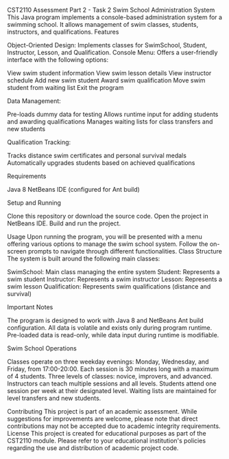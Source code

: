 CST2110 Assessment Part 2 - Task 2
Swim School Administration System
This Java program implements a console-based administration system for a swimming school. It allows management of swim classes, students, instructors, and qualifications.
Features

Object-Oriented Design: Implements classes for SwimSchool, Student, Instructor, Lesson, and Qualification.
Console Menu: Offers a user-friendly interface with the following options:

View swim student information
View swim lesson details
View instructor schedule
Add new swim student
Award swim qualification
Move swim student from waiting list
Exit the program


Data Management:

Pre-loads dummy data for testing
Allows runtime input for adding students and awarding qualifications
Manages waiting lists for class transfers and new students


Qualification Tracking:

Tracks distance swim certificates and personal survival medals
Automatically upgrades students based on achieved qualifications



Requirements

Java 8
NetBeans IDE (configured for Ant build)

Setup and Running

Clone this repository or download the source code.
Open the project in NetBeans IDE.
Build and run the project.

Usage
Upon running the program, you will be presented with a menu offering various options to manage the swim school system. Follow the on-screen prompts to navigate through different functionalities.
Class Structure
The system is built around the following main classes:

SwimSchool: Main class managing the entire system
Student: Represents a swim student
Instructor: Represents a swim instructor
Lesson: Represents a swim lesson
Qualification: Represents swim qualifications (distance and survival)

Important Notes

The program is designed to work with Java 8 and NetBeans Ant build configuration.
All data is volatile and exists only during program runtime.
Pre-loaded data is read-only, while data input during runtime is modifiable.

Swim School Operations

Classes operate on three weekday evenings: Monday, Wednesday, and Friday, from 17:00-20:00.
Each session is 30 minutes long with a maximum of 4 students.
Three levels of classes: novice, improvers, and advanced.
Instructors can teach multiple sessions and all levels.
Students attend one session per week at their designated level.
Waiting lists are maintained for level transfers and new students.

Contributing
This project is part of an academic assessment. While suggestions for improvements are welcome, please note that direct contributions may not be accepted due to academic integrity requirements.
License
This project is created for educational purposes as part of the CST2110 module. Please refer to your educational institution's policies regarding the use and distribution of academic project code.
